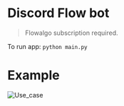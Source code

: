 # Discord Flow bot

> Flowalgo subscription required.

To run app: ```python main.py```

# Example

![Use_case](https://imgur.com/a/OZq5Q4W)
